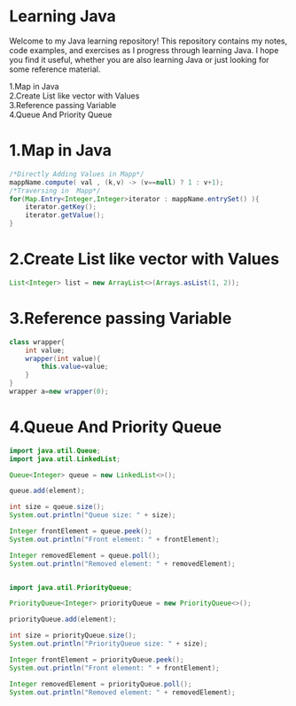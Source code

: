 # Learning Java

Welcome to my Java learning repository! This repository contains my notes, code examples, and exercises as I progress through learning Java.
I hope you find it useful, whether you are also learning Java or just looking for some reference material.


1.Map in Java<br>
2.Create List like vector with Values<br>
3.Reference passing Variable<br>
4.Queue And Priority Queue<br>


# 1.Map in Java
```java
/*Directly Adding Values in Mapp*/
mappName.compute( val , (k,v) -> (v==null) ? 1 : v+1);
/*Traversing in  Mapp*/
for(Map.Entry<Integer,Integer>iterator : mappName.entrySet() ){
    iterator.getKey();
    iterator.getValue();
}
```

# 2.Create List like vector with Values
```java
List<Integer> list = new ArrayList<>(Arrays.asList(1, 2));
```
# 3.Reference passing Variable
```java
class wrapper{
    int value;
    wrapper(int value){
        this.value=value;
    }
}
wrapper a=new wrapper(0);
```

# 4.Queue And Priority Queue

```java
import java.util.Queue;
import java.util.LinkedList;

Queue<Integer> queue = new LinkedList<>();

queue.add(element);

int size = queue.size();
System.out.println("Queue size: " + size);

Integer frontElement = queue.peek();
System.out.println("Front element: " + frontElement);

Integer removedElement = queue.poll();
System.out.println("Removed element: " + removedElement);


import java.util.PriorityQueue;

PriorityQueue<Integer> priorityQueue = new PriorityQueue<>();

priorityQueue.add(element);

int size = priorityQueue.size();
System.out.println("PriorityQueue size: " + size);

Integer frontElement = priorityQueue.peek();
System.out.println("Front element: " + frontElement);

Integer removedElement = priorityQueue.poll();
System.out.println("Removed element: " + removedElement);
```
